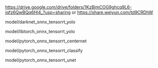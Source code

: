 https://drive.google.com/drive/folders/1KzBjmCOG9ghcq9L6-iqfz6QwBQq6Hl4_?usp=sharing or https://share.weiyun.com/td9CRDhW



model/darknet_onnx_tensorrt_yolo

model/libtorch_onnx_tensorrt_yolo

model/pytorch_onnx_tensorrt_centernet

model/pytorch_onnx_tensorrt_classify

model/pytorch_onnx_tensorrt_unet

